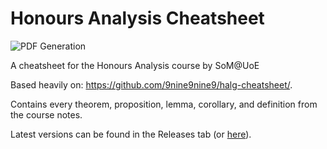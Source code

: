 # Honours Analysis Cheatsheet
![PDF Generation](https://github.com/SziluBe/ha-cheatsheet/actions/workflows/blank.yml/badge.svg)

A cheatsheet for the Honours Analysis course by SoM@UoE

Based heavily on: https://github.com/9nine9nine9/halg-cheatsheet/.

Contains every theorem, proposition, lemma, corollary, and definition from the course notes.

Latest versions can be found in the Releases tab (or [here](https://github.com/SziluBe/ha-cheatsheet/releases/download/latest/main.pdf)).